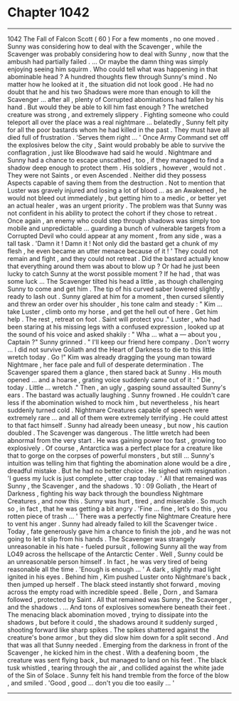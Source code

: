 
# Chapter 1042


---

1042 The Fall of Falcon Scott ( 60 )
For a few moments , no one moved . Sunny was considering how to deal with the Scavenger , while the Scavenger was probably considering how to deal with Sunny , now that the ambush had partially failed .
... Or maybe the damn thing was simply enjoying seeing him squirm . Who could tell what was happening in that abominable head ?
A hundred thoughts flew through Sunny's mind . No matter how he looked at it , the situation did not look good . He had no doubt that he and his two Shadows were more than enough to kill the Scavenger ... after all , plenty of Corrupted abominations had fallen by his hand . But would they be able to kill him fast enough ?
The wretched creature was strong , and extremely slippery . Fighting someone who could teleport all over the place was a real nightmare ... belatedly , Sunny felt pity for all the poor bastards whom he had killed in the past . They must have all died full of frustration .
'Serves them right ... '
Once Army Command set off the explosives below the city , Saint would probably be able to survive the conflagration , just like Bloodwave had said he would . Nightmare and Sunny had a chance to escape unscathed , too , if they managed to find a shadow deep enough to protect them .
His soldiers , however , would not . They were not Saints , or even Ascended . Neither did they possess Aspects capable of saving them from the destruction . Not to mention that Luster was gravely injured and losing a lot of blood ... as an Awakened , he would not bleed out immediately , but getting him to a medic , or better yet an actual healer , was an urgent priority .
The problem was that Sunny was not confident in his ability to protect the cohort if they chose to retreat . Once again , an enemy who could step through shadows was simply too mobile and unpredictable ... guarding a bunch of vulnerable targets from a Corrupted Devil who could appear at any moment , from any side , was a tall task .
'Damn it ! Damn it ! Not only did the bastard get a chunk of my flesh , he even became an utter menace because of it ! '
They could not remain and fight , and they could not retreat .
Did the bastard actually know that everything around them was about to blow up ? Or had he just been lucky to catch Sunny at the worst possible moment ?
If he had , that was some luck ...
The Scavenger tilted his head a little , as though challenging Sunny to come and get him . The tip of his curved saber lowered slightly , ready to lash out .
Sunny glared at him for a moment , then cursed silently and threw an order over his shoulder , his tone calm and steady :
" Kim ... take Luster , climb onto my horse , and get the hell out of here . Get him help . The rest , retreat on foot . Saint will protect you ."
Luster , who had been staring at his missing legs with a confused expression , looked up at the sound of his voice and asked shakily :
" Wha ... what a — about you , Captain ?"
Sunny grinned .
" I'll keep our friend here company . Don't worry ... I did not survive Goliath and the Heart of Darkness to die to this little wretch today . Go !"
Kim was already dragging the young man toward Nightmare , her face pale and full of desperate determination . The Scavenger spared them a glance , then stared back at Sunny .
His mouth opened ... and a hoarse , grating voice suddenly came out of it :
" Die , today . Little ... wretch ."
Then , an ugly , gasping sound assaulted Sunny's ears .
The bastard was actually laughing .
Sunny frowned . He couldn't care less if the abomination wished to mock him , but nevertheless , his heart suddenly turned cold . Nightmare Creatures capable of speech were extremely rare ... and all of them were extremely terrifying .
He could attest to that fact himself .
Sunny had already been uneasy , but now , his caution doubled . The Scavenger was dangerous . The little wretch had been abnormal from the very start . He was gaining power too fast , growing too explosively . Of course , Antarctica was a perfect place for a creature like that to gorge on the corpses of powerful monsters , but still ...
Sunny's intuition was telling him that fighting the abomination alone would be a dire , dreadful mistake .
But he had no better choice .
He sighed with resignation .
'I guess my luck is just complete , utter crap today . '
All that remained was Sunny , the Scavenger , and the shadows .
10 : 09
Goliath , the Heart of Darkness , fighting his way back through the boundless Nightmare Creatures , and now this .
Sunny was hurt , tired , and miserable .
So much so , in fact , that he was getting a bit angry .
'Fine ... fine , let's do this , you rotten piece of trash ... '
There was a perfectly fine Nightmare Creature here to vent his anger .
Sunny had already failed to kill the Scavenger twice . Today , fate generously gave him a chance to finish the job , and he was not going to let it slip from his hands .
The Scavenger was strangely unreasonable in his hate - fueled pursuit , following Sunny all the way from LO49 across the hellscape of the Antarctic Center .
Well , Sunny could be an unreasonable person himself .
In fact , he was very tired of being reasonable all the time .
'Enough is enough ... '
A dark , slightly mad light ignited in his eyes .
Behind him , Kim pushed Luster onto Nightmare's back , then jumped up herself . The black steed instantly shot forward , moving across the empty road with incredible speed . Belle , Dorn , and Samara followed , protected by Saint .
All that remained was Sunny , the Scavenger , and the shadows .
... And tons of explosives somewhere beneath their feet .
The menacing black abomination moved , trying to dissipate into the shadows , but before it could , the shadows around it suddenly surged , shooting forward like sharp spikes .
The spikes shattered against the creature's bone armor , but they did slow him down for a split second .
And that was all that Sunny needed .
Emerging from the darkness in front of the Scavenger , he kicked him in the chest . With a deafening boom , the creature was sent flying back , but managed to land on his feet . The black tusk whistled , tearing through the air , and collided against the white jade of the Sin of Solace .
Sunny felt his hand tremble from the force of the blow , and smiled .
'Good , good ... don't you die too easily ... '

---

